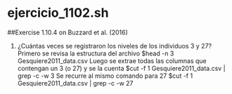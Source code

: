# ejercicio_1102.sh
##Exercise 1.10.4 on Buzzard et al. (2016)
1. ¿Cuántas veces se registraron los niveles de los individuos 3 y 27?
Primero se revisa la estructura del archivo
$head -n 3 Gesquiere2011_data.csv
Luego se extrae todas las columnas que contengan un 3 (o 27) y se la cuenta
$cut -f 1 Gesquiere2011_data.csv | grep -c -w 3
Se recurre al mismo comando para 27
$cut -f 1 Gesquiere2011_data.csv | grep -c -w 27
